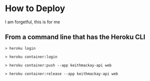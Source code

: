 # How to Deploy

I am forgetful, this is for me

## From a command line that has the Heroku CLI

`> heroku login`

`> heroku container:login`

`> heroku container:push --app keithmackay-api web`

`> heroku container:release --app keithmackay-api web`

